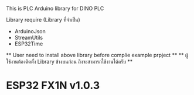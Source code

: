 This is PLC Arduino library for DINO PLC

Library require (Library ที่จำเป็น)
- ArduinoJson
- StreamUtils
- ESP32Time

** User need to install above library before complie example prpject **
** ผู้ใช้งานต้องติดตั้ง Library ข้างบนก่อน ถึงจะสามารถใช้งานได้ครับ **

# ESP32 FX1N v1.0.3
